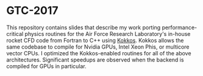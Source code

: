 # GTC-2017
This repository contains slides that describe my work porting performance-critical physics routines for the Air Force Research Laboratory's in-house rocket CFD code from Fortran to C++ using [Kokkos](https://github.com/kokkos/kokkos).  Kokkos allows the same codebase to compile for Nvidia GPUs, Intel Xeon Phis, or multicore vector CPUs.  I optimized the Kokkos-enabled routines for all of the above architectures.  Significant speedups are observed when the backend is compiled for GPUs in particular.
